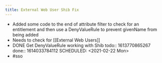```yaml
---
title: External Web User Shib Fix
---
```


- Added some code to the end of attribute filter to check for an entitlement and then use a DenyValueRule to prevent givenName from being added
- Needs to check for [[External Web Users]]
- DONE Get DenyValueRule working with Shib
  todo:: 1613770865267
  done:: 1614033784112
  SCHEDULED: <2021-02-22 Mon>
- #sso